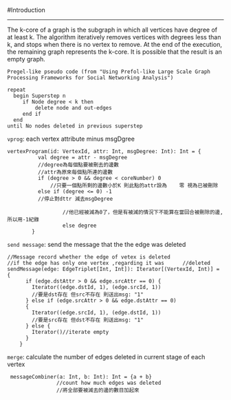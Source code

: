 #Introduction
***
The k-core of a graph is the subgraph in which all vertices have degree of at least k. The algorithm iteratively removes vertices with degrees less than k, and stops when there is no vertex to remove. At the end of the execution, the remaining graph represents the k-core. It is possible that the result is an empty graph.

`Pregel-like pseudo code (from "Using Prefol-like Large Scale Graph Processing Frameworks for Social Networking Analysis")`

	repeat
	  begin Superstep n
	     if Node degree < k then
	         delete node and out-edges
	     end if
	  end
	until No nodes deleted in previous superstep

`vprog`: each vertex attribute minus msgDgree

	vertexProgram(id: VertexId, attr: Int, msgDegree: Int): Int = {
		      val degree = attr - msgDegree
		      //degree為每個點要被刪去的邊數 
		      //attr為原來每個點所連的邊數
		      if (degree > 0 && degree < coreNumber) 0
			      //只要一個點所剩的邊數小於K 則此點的attr設為    零 視為已被刪除
		      else if (degree <= 0) -1
		      //停止對dttr 減去msgDegree
		      
                      //他已經被減為0了，但是有被減的情況下不能算在當回合被刪除的邊,所以用-1紀錄
                      else degree
		    }

`send message`:  send the message that the the edge was deleted
	
	//Message record whether the edge of vetex is deleted
    //if the edge has only one vertex ,regarding it was      //deleted
	sendMessage(edge: EdgeTriplet[Int, Int]): Iterator[(VertexId, Int)] = {
	      if (edge.dstAttr > 0 && edge.srcAttr == 0) {
	        Iterator((edge.dstId, 1), (edge.srcId, 1))
	        //要是dst存在 但src不存在 則送出msg: "1" 
	      } else if (edge.srcAttr > 0 && edge.dstAttr == 0) 
	      {
	        Iterator((edge.srcId, 1), (edge.dstId, 1))
	        //要是src存在 但dst不存在 則送出msg: "1" 
	      } else {
	        Iterator()//iterate empty
	      }
	    }
`merge`:  calculate the number of  edges deleted in current stage of each vertex

	 messageCombiner(a: Int, b: Int): Int = {a + b}
	                //count how much edges was deleted
                    //將全部要被減去的邊的數目加起來
